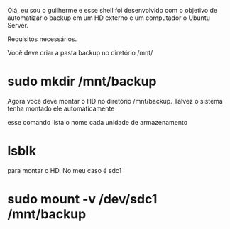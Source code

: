 Olá, eu sou o guilherme e esse shell foi desenvolvido com o objetivo de automatizar
o backup em um HD externo e um computador o Ubuntu Server.

Requisitos necessários.

Você deve criar a pasta backup no diretório /mnt/
# sudo mkdir /mnt/backup

Agora você deve montar o HD no diretório /mnt/backup. Talvez o sistema tenha montado ele automáticamente

esse comando lista o nome cada unidade de armazenamento
# lsblk

para montar o HD. No meu caso é sdc1
# sudo mount -v /dev/sdc1 /mnt/backup

